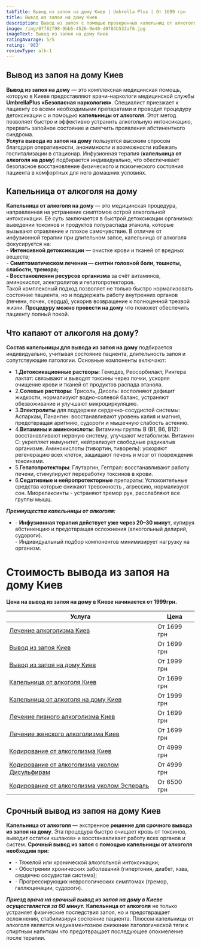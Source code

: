 ```yaml
---
tabTitle: Вывод из запоя на дому Киев | Umbrella Plus | От 1699 грн
title: Вывод из запоя на дому Киев
description: Вывод из запоя с помощью проверенных капельниц от алкоголя
image: /img/07f82f98-9bb5-4526-9e40-d0784b533af6.jpg
imageText: Вывод из запоя на дому Киев
ratingAvarage: 5/5
rating: '983'
reviewType: alk-1
---
```


## Вывод из запоя на дому Киев

**Вывод из запоя на дому** — это комплексная медицинская помощь, которую в Киеве предоставляют врачи-наркологи медицинской службы **UmbrellaPlus «Безопасная наркология»**. Специалист приезжает к пациенту со всеми необходимыми препаратами и проводит процедуру детоксикации с и помощью **капельницы от алкоголя**. Этот метод позволяет быстро и эффективно устранить алкогольную интоксикацию, прервать запойное состояние и смягчить проявления абстинентного синдрома.\
**Услуга вывода из запоя на дому** пользуется высоким спросом благодаря оперативности, анонимности и возможности избежать госпитализации в стационар. Инфузионная терапия (**капельница от алкоголя на дому**) подбирается индивидуально, что обеспечивает безопасное восстановление физического и психического состояния пациента в комфортных для него домашних условиях.

## Капельница от алкоголя на дому

**Капельница от алкоголя на дому** — это медицинская процедура, направленная на устранение симптомов острой алкогольной интоксикации. Её суть заключается в быстрой детоксикации организма: выведении токсинов и продуктов полураспада этанола, которые вызывают отравление и плохое самочувствие. В отличие от инфузионной терапии при длительном запое, капельница от алкоголя фокусируется на:\
- **Интенсивной детоксикации** — очистке крови и тканей от вредных веществ;\
- **Симптоматическом лечении — снятии головной боли, тошноты, слабости, тремора;**\
**- Восстановлении ресурсов организма** за счёт витаминов, аминокислот, электролитов и гепатопротекторов.\
Такой комплексный подход позволяет не только быстро нормализовать состояние пациента, но и поддержать работу внутренних органов (печени, почек, сердца), ускорив возвращение к полноценной трезвой жизни. **Процедуру можно провести на дому** что поможет обеспечить пациенту полный покой.

## Что капают от алкоголя на дому?

**Состав капельницы для вывода из запоя на дому** подбирается индивидуально, учитывая состояние пациента, длительность запоя и сопутствующие патологии. Основные компоненты включают:

* 1.**Детоксикационные растворы**: Гемодез, Реосорбилакт, Рингера лактат: связывают и выводят токсины через почки, ускоряя очищение крови и тканей от продуктов распада этанола.
* 2.**Солевые растворы**: Трисоль, Дисоль: восполняют дефицит жидкости, нормализуют водно-солевой баланс, устраняют обезвоживание и улучшают микроциркуляцию.
* 3.**Электролиты** для поддержки сердечно-сосудистой системы:  Аспаркам, Панангин: восстанавливают уровень калия и магния, предотвращая аритмию, судороги и мышечную слабость астению.
* 4.**Витамины и аминокислоты**: Витамины группы В (В1, В6, В12): восстанавливают нервную систему, улучшают метаболизм. Витамин С: укрепляет иммунитет, нейтрализует свободные радикалыв организме. Аминокислоты (тивортин, тиворель): ускоряют регенерацию всех клеток, защищают печень и мозг от повреждения токсинами.
* 5.**Гепатопротекторы**: Глутаргин, Гептрал: восстанавливают работу печени, стимулируют переработку токсинов в крови.
* 6.**Седативные и нейропротекторные** препараты: Успокоительные средства которые снижают тревожность , агрессию, нормализуют сон. Миорелаксинты - устраняют тремор рук, расслабляют все группы мышц.

***Преимущества капельницы от алкоголя:***

* \- **Инфузионная терапия действует уже через 20–30 минут**, купируя абстиненцию и предотвращая осложнения (алкогольный делирий, судороги).\
  \- Индивидуальный подбор компонентов минимизирует нагрузку на организм.

# Стоимость вывода из запоя на дому Киев

**Цена на вывод из запоя на дому в Киеве начинается от 1999грн.**

| Услуга                                                                                  | Цена        |
| --------------------------------------------------------------------------------------- | ----------- |
| [Лечение алкоголизма Киев](lechenie-alkogolizma-kiev)                                   | От 1699 грн |
| [Вывод из запоя Киев](Vivod-iz-zapoia-kiev)                                             | От 1699 грн |
| [Вывод из запоя на дому Киев](Vivod-iz-zapoia-na-domy-kiev)                             | От 1999 грн |
| [Капельница от алкоголя Киев](Kapelnica_ot_alkogola_kiev)                               | От 1699 грн |
| [Капельница от алкоголя на дому Киев](Kapelnica_ot_alkogola_na_domy_kiev)               | От 1999 грн |
| [Лечение пивного алкоголизма Киев](lechenie-pivnogi-alkogolizma-kiev)                   | От 1699 грн |
| [Лечение женского алкоголизма Киев](lechenie-jenskogo-alkogolizma-kiev)                 | От 1699 грн |
| [Кодирование от алкоголизма Киев](kodirovka-ot-alkogolia-kiev)                          | От 4999 грн |
| [Кодирование от алкоголизма уколом Дисульфирам](kodirovka-ot-alkogolia-disulfiram-kiev) | От 4999 грн |
| [Кодирование от алкоголизма уколом Эспераль](kodirovka-ot-alkogolizma-espiarl-kiev)     | От 6500 грн |

## Срочный вывод из запоя на дому Киев

**Капельница от алкоголя** — экстренное **решение для срочного вывода из запоя на дому**. Эта процедура быстро очищает кровь от токсинов, выводит остатки «шлаков» и восстанавливает работу всех органов и систем.
**Срочный вывод из запоя** **с помощью капельницы от алкоголя необходим при:**

* \- Тяжелой или хронической алкогольной интоксикации;
* \- Обострении хронических заболеваний (гипертония, диабет, язва, сердечно сосудистая система);
* \- Прогрессирующих неврологических симптомах (тремор, галлюцинации, судороги).

***Приезд врача на срочный вывод из запоя на дому в Киеве осуществляется за 60 минут.***
**Капельница от алкоголя** не только устраняет физические последствия запоя, но и предотвращает осложнения, стабилизируя состояние пациента. Плюсом капельницы от алкоголя является медикаментозное снижение патологической тяги к спиртным напиткам что предотвращает последующее опохмеление после терапии.
